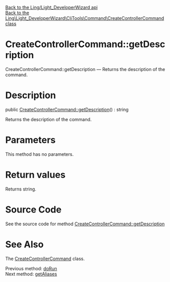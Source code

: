 [Back to the Ling/Light_DeveloperWizard api](https://github.com/lingtalfi/Light_DeveloperWizard/blob/master/doc/api/Ling/Light_DeveloperWizard.md)<br>
[Back to the Ling\Light_DeveloperWizard\CliTools\Command\CreateControllerCommand class](https://github.com/lingtalfi/Light_DeveloperWizard/blob/master/doc/api/Ling/Light_DeveloperWizard/CliTools/Command/CreateControllerCommand.md)


CreateControllerCommand::getDescription
================



CreateControllerCommand::getDescription — Returns the description of the command.




Description
================


public [CreateControllerCommand::getDescription](https://github.com/lingtalfi/Light_DeveloperWizard/blob/master/doc/api/Ling/Light_DeveloperWizard/CliTools/Command/CreateControllerCommand/getDescription.md)() : string




Returns the description of the command.




Parameters
================

This method has no parameters.


Return values
================

Returns string.








Source Code
===========
See the source code for method [CreateControllerCommand::getDescription](https://github.com/lingtalfi/Light_DeveloperWizard/blob/master/CliTools/Command/CreateControllerCommand.php#L277-L284)


See Also
================

The [CreateControllerCommand](https://github.com/lingtalfi/Light_DeveloperWizard/blob/master/doc/api/Ling/Light_DeveloperWizard/CliTools/Command/CreateControllerCommand.md) class.

Previous method: [doRun](https://github.com/lingtalfi/Light_DeveloperWizard/blob/master/doc/api/Ling/Light_DeveloperWizard/CliTools/Command/CreateControllerCommand/doRun.md)<br>Next method: [getAliases](https://github.com/lingtalfi/Light_DeveloperWizard/blob/master/doc/api/Ling/Light_DeveloperWizard/CliTools/Command/CreateControllerCommand/getAliases.md)<br>

